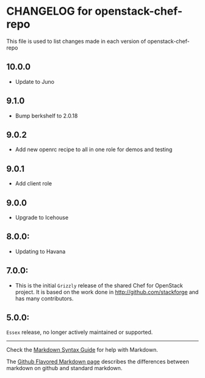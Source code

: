 # CHANGELOG for openstack-chef-repo

This file is used to list changes made in each version of openstack-chef-repo
## 10.0.0
* Update to Juno

## 9.1.0
* Bump berkshelf to 2.0.18

## 9.0.2
* Add new openrc recipe to all in one role for demos and testing

## 9.0.1
* Add client role

## 9.0.0
* Upgrade to Icehouse

## 8.0.0:

* Updating to Havana

## 7.0.0:

* This is the initial `Grizzly` release of the shared Chef for OpenStack project. It is based on the work done in http://github.com/stackforge and has many contributors.

## 5.0.0:

`Essex` release, no longer actively maintained or supported.

- - -
Check the [Markdown Syntax Guide](http://daringfireball.net/projects/markdown/syntax) for help with Markdown.

The [Github Flavored Markdown page](http://github.github.com/github-flavored-markdown/) describes the differences between markdown on github and standard markdown.
